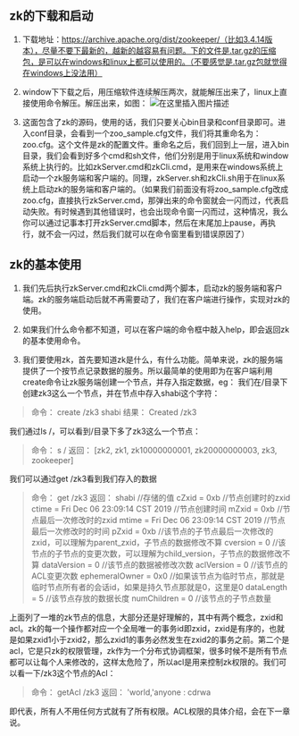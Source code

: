 ﻿## zk的下载和启动

 1. 下载地址：https://archive.apache.org/dist/zookeeper/（比如3.4.14版本），尽量不要下最新的，越新的越容易有问题。下的文件是.tar.gz的压缩包，是可以在windows和linux上都可以使用的。（不要感觉是.tar.gz包就觉得在windows上没法用）
 
 2. window下下载之后，用压缩软件连续解压两次，就能解压出来了，linux上直接使用命令解压。解压出来，如图：
![在这里插入图片描述](https://imgconvert.csdnimg.cn/aHR0cDovL2ltYWdlLnB1YmxpYy55eWYyNTYudG9wL3RlY2huaWNhbC8yMDE5MTIwNi8xNTc1NjQzNTc4NDMy?x-oss-process=image/format,png)
 3. 这面包含了zk的源码，使用的话，我们只要关心bin目录和conf目录即可。进入conf目录，会看到一个zoo_sample.cfg文件，我们将其重命名为：zoo.cfg。这个文件是zk的配置文件。重命名之后，我们回到上一层，进入bin目录，我们会看到好多个cmd和sh文件，他们分别是用于linux系统和window系统上执行的。比如zkServer.cmd和zkCli.cmd，是用来在windows系统上启动一个zk服务端和客户端的。同理，zkServer.sh和zkCli.sh用于在linux系统上启动zk的服务端和客户端的。（如果我们前面没有将zoo_sample.cfg改成zoo.cfg，直接执行zkServer.cmd，那弹出来的命令窗就会一闪而过，代表启动失败。有时候遇到其他错误时，也会出现命令窗一闪而过，这种情况，我么你可以通过记事本打开zkServer.cmd脚本，然后在末尾加上pause，再执行，就不会一闪过，然后我们就可以在命令窗里看到错误原因了）

## zk的基本使用

 1. 我们先后执行zkServer.cmd和zkCli.cmd两个脚本，启动zk的服务端和客户端。zk的服务端启动后就不再需要动了，我们在客户端进行操作，实现对zk的使用。
 
 2. 如果我们什么命令都不知道，可以在客户端的命令框中敲入help，即会返回zk的基本使用命令。
 
 3. 我们要使用zk，首先要知道zk是什么，有什么功能。简单来说，zk的服务端提供了一个按节点记录数据的服务。所以最简单的使用即为在客户端利用
    create命令让zk服务端创建一个节点，并存入指定数据，eg：
    我们在/目录下创建zk3这么一个节点，并在节点中存入shabi这个字符：
   
>  命令：
>  create /zk3 shabi
>  结果： 
>  Created /zk3

我们通过ls /，可以看到/目录下多了zk3这么一个节点：

> 命令：
> s /
> 返回：
> [zk2, zk1, zk10000000001, zk20000000003, zk3, zookeeper]


我们可以通过get /zk3看到我们存入的数据

> 命令： 
> get /zk3 
> 返回：
>  shabi    //存储的值 cZxid = 0xb  //节点创建时的zxid 
> ctime = Fri Dec 06 23:09:14 CST 2019 //节点创建时间 
> mZxid = 0xb  //节点最后一次修改时的zxid 
> mtime = Fri Dec 06 23:09:14 CST 2019  //节点最后一次修改时的时间 
> pZxid = 0xb //该节点的子节点最后一次修改的zxid，可以理解为parent_zxid，子节点的数据修改不算 
> cversion = 0 //该节点的子节点的变更次数，可以理解为child_version，子节点的数据修改不算 
> dataVersion = 0 //该节点的数据被修改次数 aclVersion = 0  //该节点的ACL变更次数 
> ephemeralOwner = 0x0 //如果该节点为临时节点，那就是临时节点所有者的会话id，如果是持久节点那就是0，这里是0 
> dataLength = 5 //该节点存放的数据长度 numChildren = 0 //该节点的子节点数量


上面列了一堆的zk节点的信息，大部分还是好理解的，其中有两个概念，zxid和acl。zk的每一个操作都对应一个全局唯一的事务id即zxid，zxid是有序的，也就是如果zxid1小于zxid2，那么zxid1的事务必然发生在zxid2的事务之前。第二个是acl，它是只zk的权限管理，zk作为一个分布式协调框架，很多时候不是所有节点都可以让每个人来修改的，这样太危险了，所以acl是用来控制zk权限的。我们可以看一下/zk3这个节点的Acl：

> 命令： 
> getAcl /zk3
>  返回：
> 'world,'anyone 
> : cdrwa

即代表，所有人不用任何方式就有了所有权限。ACL权限的具体介绍，会在下一章说。
